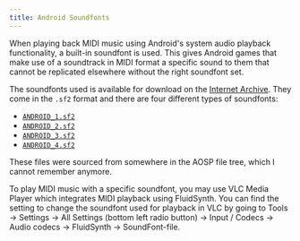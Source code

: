 ```yaml
---
title: Android Soundfonts
---
```


When playing back MIDI music using Android's system audio playback functionality, a built-in soundfont is used. This gives Android games that make use of a soundtrack in MIDI format a specific sound to them that cannot be replicated elsewhere without the right soundfont set.

The soundfonts used is available for download on the [Internet Archive](https://archive.org/details/android-midi-soundfonts). They come in the `.sf2` format and there are four different types of soundfonts:

- [`ANDROID_1.sf2`](https://archive.org/download/android-midi-soundfonts/ANDROID_1.sf2)
- [`ANDROID_2.sf2`](https://archive.org/download/android-midi-soundfonts/ANDROID_2.sf2)
- [`ANDROID_3.sf2`](https://archive.org/download/android-midi-soundfonts/ANDROID_3.sf2)
- [`ANDROID_4.sf2`](https://archive.org/download/android-midi-soundfonts/ANDROID_4.sf2)

These files were sourced from somewhere in the AOSP file tree, which I cannot remember anymore.

To play MIDI music with a specific soundfont, you may use VLC Media Player which integrates MIDI playback using FluidSynth. You can find the setting to change the soundfont used for playback in VLC by going to Tools -> Settings -> All Settings (bottom left radio button) -> Input / Codecs -> Audio codecs -> FluidSynth -> SoundFont-file.
